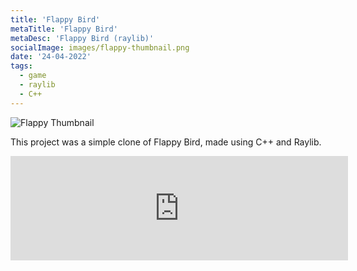 ```yaml
---
title: 'Flappy Bird'
metaTitle: 'Flappy Bird'
metaDesc: 'Flappy Bird (raylib)'
socialImage: images/flappy-thumbnail.png
date: '24-04-2022'
tags:
  - game
  - raylib
  - C++
---
```


![Flappy Thumbnail](/images/flappy-thumbnail.png)

This project was a simple clone of Flappy Bird, made using C++ and Raylib.

<iframe frameborder="0" src="https://itch.io/embed/1499797?linkback=true" width="540" height="167"><a href="https://ermilburn02.itch.io/flappy-bird">Flappy Bird by ERmilburn02</a></iframe>

